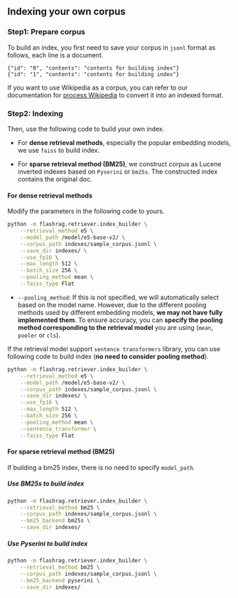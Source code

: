 ## Indexing your own corpus


### Step1: Prepare corpus
To build an index, you first need to save your corpus in `jsonl` format as follows, each line is a document.  

```jsonl
{"id": "0", "contents": "contents for building index"}
{"id": "1", "contents": "contents for building index"}
```

If you want to use Wikipedia as a corpus, you can refer to our documentation for [process Wikipedia](./process-wiki.md) to convert it into an indexed format.


### Step2: Indexing

Then, use the following code to build your own index.


* For **dense retrieval methods**, especially the popular embedding models, we use `faiss` to build index. 

* For **sparse retrieval method (BM25)**, we construct corpus as Lucene inverted indexes based on `Pyserini` or `bm25s`. The constructed index contains the original doc.


#### For dense retrieval methods

Modify the parameters in the following code to yours.

```bash
python -m flashrag.retriever.index_builder \
    --retrieval_method e5 \
    --model_path /model/e5-base-v2/ \
    --corpus_path indexes/sample_corpus.jsonl \
    --save_dir indexes/ \
    --use_fp16 \
    --max_length 512 \
    --batch_size 256 \
    --pooling_method mean \
    --faiss_type Flat 
```

* ```--pooling_method```: If this is not specified, we will automatically select based on the model name. However, due to the different pooling methods used by different embedding models, **we may not have fully implemented them**. To ensure accuracy, you can **specify the pooling method corresponding to the retrieval model** you are using (`mean`, `pooler` or `cls`).


If the retrieval model support `sentence transformers` library, you can use following code to build index (**no need to consider pooling method**).

```bash
python -m flashrag.retriever.index_builder \
    --retrieval_method e5 \
    --model_path /model/e5-base-v2/ \
    --corpus_path indexes/sample_corpus.jsonl \
    --save_dir indexes/ \
    --use_fp16 \
    --max_length 512 \
    --batch_size 256 \
    --pooling_method mean \
    --sentence_transformer \
    --faiss_type Flat 
```




#### For sparse retrieval method (BM25)

If building a bm25 index, there is no need to specify `model_path`.

##### Use BM25s to build index

```bash
python -m flashrag.retriever.index_builder \
    --retrieval_method bm25 \
    --corpus_path indexes/sample_corpus.jsonl \
    --bm25_backend bm25s \
    --save_dir indexes/ 
```

##### Use Pyserini to build index

```bash
python -m flashrag.retriever.index_builder \
    --retrieval_method bm25 \
    --corpus_path indexes/sample_corpus.jsonl \
    --bm25_backend pyserini \
    --save_dir indexes/ 
```




